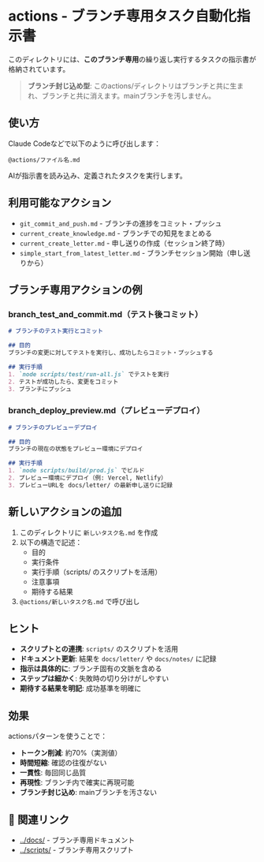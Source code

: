 # actions - ブランチ専用タスク自動化指示書

このディレクトリには、**このブランチ専用**の繰り返し実行するタスクの指示書が格納されています。

> **ブランチ封じ込め型**: このactions/ディレクトリはブランチと共に生まれ、ブランチと共に消えます。mainブランチを汚しません。

## 使い方

Claude Codeなどで以下のように呼び出します：

```
@actions/ファイル名.md
```

AIが指示書を読み込み、定義されたタスクを実行します。

## 利用可能なアクション

- `git_commit_and_push.md` - ブランチの進捗をコミット・プッシュ
- `current_create_knowledge.md` - ブランチでの知見をまとめる
- `current_create_letter.md` - 申し送りの作成（セッション終了時）
- `simple_start_from_latest_letter.md` - ブランチセッション開始（申し送りから）

## ブランチ専用アクションの例

### branch_test_and_commit.md（テスト後コミット）

```markdown
# ブランチのテスト実行とコミット

## 目的
ブランチの変更に対してテストを実行し、成功したらコミット・プッシュする

## 実行手順
1. `node scripts/test/run-all.js` でテストを実行
2. テストが成功したら、変更をコミット
3. ブランチにプッシュ
```

### branch_deploy_preview.md（プレビューデプロイ）

```markdown
# ブランチのプレビューデプロイ

## 目的
ブランチの現在の状態をプレビュー環境にデプロイ

## 実行手順
1. `node scripts/build/prod.js` でビルド
2. プレビュー環境にデプロイ（例: Vercel, Netlify）
3. プレビューURLを docs/letter/ の最新申し送りに記録
```

## 新しいアクションの追加

1. このディレクトリに `新しいタスク名.md` を作成
2. 以下の構造で記述：
   - 目的
   - 実行条件
   - 実行手順（scripts/ のスクリプトを活用）
   - 注意事項
   - 期待する結果
3. `@actions/新しいタスク名.md` で呼び出し

## ヒント

- **スクリプトとの連携**: `scripts/` のスクリプトを活用
- **ドキュメント更新**: 結果を `docs/letter/` や `docs/notes/` に記録
- **指示は具体的に**: ブランチ固有の文脈を含める
- **ステップは細かく**: 失敗時の切り分けがしやすい
- **期待する結果を明記**: 成功基準を明確に

## 効果

actionsパターンを使うことで：
- **トークン削減**: 約70%（実測値）
- **時間短縮**: 確認の往復がない
- **一貫性**: 毎回同じ品質
- **再現性**: ブランチ内で確実に再現可能
- **ブランチ封じ込め**: mainブランチを汚さない

## 🔗 関連リンク

- [../docs/](../docs/) - ブランチ専用ドキュメント
- [../scripts/](../scripts/) - ブランチ専用スクリプト
